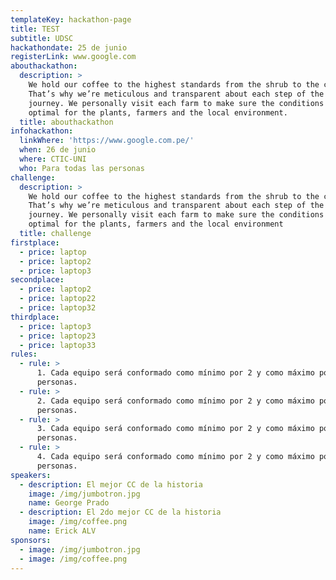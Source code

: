```yaml
---
templateKey: hackathon-page
title: TEST
subtitle: UDSC
hackathondate: 25 de junio
registerLink: www.google.com
abouthackathon:
  description: >
    We hold our coffee to the highest standards from the shrub to the cup.
    That’s why we’re meticulous and transparent about each step of the coffee’s
    journey. We personally visit each farm to make sure the conditions are
    optimal for the plants, farmers and the local environment.
  title: abouthackathon
infohackathon:
  linkWhere: 'https://www.google.com.pe/'
  when: 26 de junio
  where: CTIC-UNI
  who: Para todas las personas
challenge:
  description: >
    We hold our coffee to the highest standards from the shrub to the cup.
    That’s why we’re meticulous and transparent about each step of the coffee’s
    journey. We personally visit each farm to make sure the conditions are
    optimal for the plants, farmers and the local environment
  title: challenge
firstplace:
  - price: laptop
  - price: laptop2
  - price: laptop3
secondplace:
  - price: laptop2
  - price: laptop22
  - price: laptop32
thirdplace:
  - price: laptop3
  - price: laptop23
  - price: laptop33
rules:
  - rule: >
      1. Cada equipo será conformado como mínimo por 2 y como máximo por 4
      personas.
  - rule: >
      2. Cada equipo será conformado como mínimo por 2 y como máximo por 4
      personas.
  - rule: >
      3. Cada equipo será conformado como mínimo por 2 y como máximo por 4
      personas.
  - rule: >
      4. Cada equipo será conformado como mínimo por 2 y como máximo por 4
      personas.
speakers:
  - description: El mejor CC de la historia
    image: /img/jumbotron.jpg
    name: George Prado
  - description: El 2do mejor CC de la historia
    image: /img/coffee.png
    name: Erick ALV
sponsors:
  - image: /img/jumbotron.jpg
  - image: /img/coffee.png
---
```


